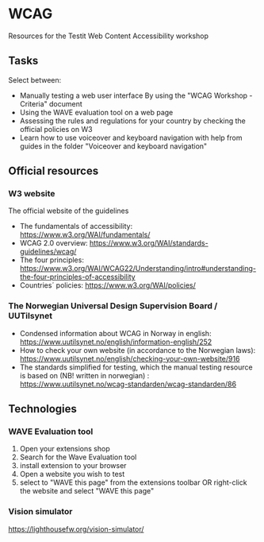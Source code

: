 # WCAG
Resources for the Testit Web Content Accessibility workshop

## Tasks
Select between:
- Manually testing a web user interface By using the "WCAG Workshop - Criteria" document
- Using the WAVE evaluation tool on a web page
- Assessing the rules and regulations for your country by checking the official policies on W3
- Learn how to use voiceover and keyboard navigation with help from guides in the folder "Voiceover and keyboard navigation"


## Official resources 
### W3 website
The official website of the guidelines
- The fundamentals of accessibility: https://www.w3.org/WAI/fundamentals/
- WCAG 2.0 overview: https://www.w3.org/WAI/standards-guidelines/wcag/
- The four principles: https://www.w3.org/WAI/WCAG22/Understanding/intro#understanding-the-four-principles-of-accessibility
- Countries´ policies: https://www.w3.org/WAI/policies/

### The Norwegian Universal Design Supervision Board / UUTilsynet
- Condensed information about WCAG in Norway in english: https://www.uutilsynet.no/english/information-english/252
- How to check your own website (in accordance to the Norwegian laws): https://www.uutilsynet.no/english/checking-your-own-website/916
- The standards simplified for testing, which the manual testing resource is based on (NB! written in norwegian) :  https://www.uutilsynet.no/wcag-standarden/wcag-standarden/86

## Technologies

### WAVE Evaluation tool
1. Open your extensions shop
2. Search for the Wave Evaluation tool
3. install extension to your browser
4. Open a website you wish to test
5. select to "WAVE this page" from the extensions toolbar OR right-click the website and select "WAVE this page"

### Vision simulator
https://lighthousefw.org/vision-simulator/
